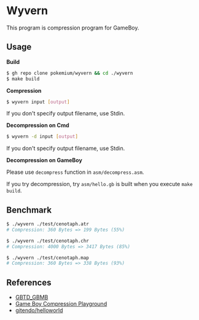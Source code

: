 # Wyvern

This program is compression program for GameBoy.

## Usage

**Build**

```sh
$ gh repo clone pokemium/wyvern && cd ./wyvern
$ make build
```

**Compression**

```sh
$ wyvern input [output]                        
```

If you don't specify output filename, use Stdin. 

**Decompression on Cmd**

```sh
$ wyvern -d input [output]                        
```

If you don't specify output filename, use Stdin. 

**Decompression on GameBoy**

Please use `decompress` function in `asm/decompress.asm`.

If you try decompression, try `asm/hello.gb` is built when you execute `make build`.

## Benchmark

```sh
$ ./wyvern ./test/cenotaph.atr
# Compression: 360 Bytes => 199 Bytes (55%)

$ ./wyvern ./test/cenotaph.chr
# Compression: 4000 Bytes => 3417 Bytes (85%)

$ ./wyvern ./test/cenotaph.map
# Compression: 360 Bytes => 338 Bytes (93%)
```

## References

- [GBTD_GBMB](https://github.com/untoxa/GBTD_GBMB)
- [Game Boy Compression Playground](https://gitendo.github.io/gbcp/)
- [gitendo/helloworld](https://github.com/gitendo/helloworld)
